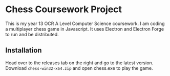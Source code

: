 # Chess Coursework Project
This is my year 13 OCR A Level Computer Science coursework. I am coding a multiplayer chess game in Javascript. It uses Electron and Electron Forge to run and be distributed.
## Installation
Head over to the releases tab on the right and go to the latest version. Download `chess-win32-x64.zip` and open chess.exe to play the game.
